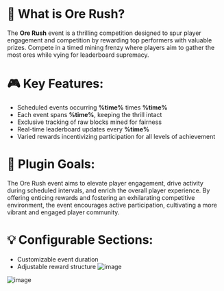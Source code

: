# 🔨 What is Ore Rush?
The **Ore Rush** event is a thrilling competition designed to spur player engagement and competition by rewarding top performers with valuable prizes.
Compete in a timed mining frenzy where players aim to gather the most ores while vying for leaderboard supremacy.

# :video_game: Key Features:
- Scheduled events occurring **%time%** times **%time%**
- Each event spans **%time%**, keeping the thrill intact
- Exclusive tracking of raw blocks mined for fairness
- Real-time leaderboard updates every **%time%**
- Varied rewards incentivizing participation for all levels of achievement

# :scroll: Plugin Goals:
The Ore Rush event aims to elevate player engagement, drive activity during scheduled intervals, and enrich the overall player experience. 
By offering enticing rewards and fostering an exhilarating competitive environment, the event encourages active participation, cultivating a more vibrant and engaged player community.

# :bulb: Configurable Sections:
- Customizable event duration
- Adjustable reward structure
![image](https://github.com/sdxqw/OreRush/assets/94248011/0b4c72c6-d415-4a23-804a-2dccb62a66de)

![image](https://github.com/sdxqw/OreRush/assets/94248011/38484504-20c3-4707-b58a-c1cb50b2966f)


